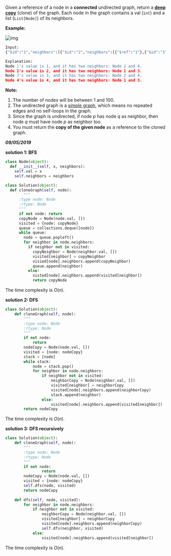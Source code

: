 Given a reference of a node in a **connected** undirected graph, return a [**deep copy**](https://en.wikipedia.org/wiki/Object_copying#Deep_copy) (clone) of the graph. Each node in the graph contains a val (`int`) and a list (`List[Node]`) of its neighbors.

 

**Example:**

![img](https://assets.leetcode.com/uploads/2019/02/19/113_sample.png)

```python
Input:
{"$id":"1","neighbors":[{"$id":"2","neighbors":[{"$ref":"1"},{"$id":"3","neighbors":[{"$ref":"2"},{"$id":"4","neighbors":[{"$ref":"3"},{"$ref":"1"}],"val":4}],"val":3}],"val":2},{"$ref":"4"}],"val":1}

Explanation:
Node 1's value is 1, and it has two neighbors: Node 2 and 4.
Node 2's value is 2, and it has two neighbors: Node 1 and 3.
Node 3's value is 3, and it has two neighbors: Node 2 and 4.
Node 4's value is 4, and it has two neighbors: Node 1 and 3.
```

 

**Note:**

1. The number of nodes will be between 1 and 100.
2. The undirected graph is a [simple graph](https://en.wikipedia.org/wiki/Graph_(discrete_mathematics)#Simple_graph), which means no repeated edges and no self-loops in the graph.
3. Since the graph is undirected, if node *p* has node *q* as neighbor, then node *q* must have node *p* as neighbor too.
4. You must return the **copy of the given node** as a reference to the cloned graph.

***09/05/2019***

**solution 1: BFS**

```python
class Node(object):
  def __init__(self, x, neighbors):
    self.val = x
    self.neighbors = neighbors

class Solution(object):
  def cloneGraph(self, node):
    	"""
      :type node: Node
      :rtype: Node
      """
      if not node: return
      copyNode = Node(node.val, [])
      visited = {node: copyNode}
      queue = collections.deque([node])
      while queue:
        node = queue.popleft()
        for neighbor in node.neighbors:
          if neighbor not in visited:
            copyNeighbor = Node(neighbor.val, [])
            visited[neighbor] = copyNeighbor
            visied[node].neighbors.append(copyNeighbor)
            queue.append(neighbor)
          else:
            visted[node].neighbors.append(visited[neighbor])
			return copyNode
```

The time complexity is $O(n)$.

**solution 2: DFS**

```python
class Solution(object):
    def cloneGraph(self, node):
        """
        :type node: Node
        :rtype: Node
        """
        if not node:
            return 
        nodeCopy = Node(node.val, [])
        visited = {node: nodeCopy}
        stack = [node]
        while stack:
            node = stack.pop()
            for neighbor in node.neighbors:
                if neighbor not in visited:
                    neighborCopy = Node(neighbor.val, [])
                    visited[neighbor] = neighborCopy
                    visited[node].neighbors.append(neighborCopy)
                    stack.append(neighbor)
                else:
                    visited[node].neighbors.append(visited[neighbor])
        return nodeCopy
```

The time complexity is $O(n)$.

**solution 3: DFS recursively**

```python
class Solution(object):
    def cloneGraph(self, node):
        """
        :type node: Node
        :rtype: Node
        """
        if not node:
        		return 
        nodeCopy = Node(node.val, [])
        visited = {node: nodeCopy}
        self.dfs(node, visited)
        return nodeCopy
    
    def dfs(self, node, visited):
        for neighbor in node.neighbors:
            if neighbor not in visited:
                neighborCopy = Node(neighbor.val, [])
                visited[neighbor] = neighborCopy
                visited[node].neighbors.append(neighborCopy)
                self.dfs(neighbor, visited)
            else:
                visited[node].neighbors.append(visited[neighbor])        
```

The time complexity is $O(n)$.

